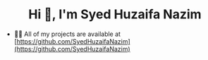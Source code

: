<h1 align="center">Hi 👋, I'm Syed Huzaifa Nazim</h1>


- 👨‍💻 All of my projects are available at [https://github.com/SyedHuzaifaNazim](https://github.com/SyedHuzaifaNazim)



